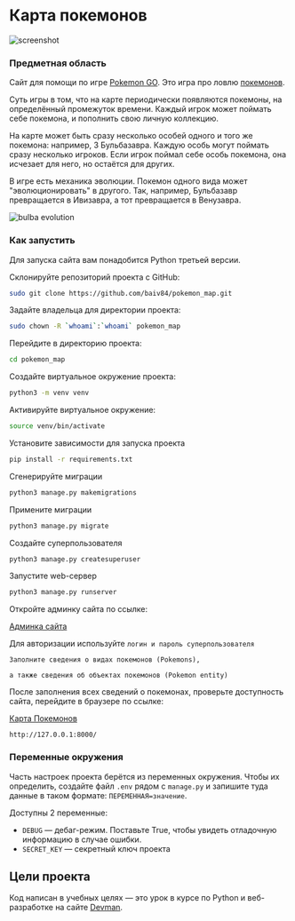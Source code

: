 # Карта покемонов

![screenshot](https://dvmn.org/filer/canonical/1563275070/172/)

### Предметная область

Сайт для помощи по игре [Pokemon GO](https://www.pokemongo.com/en-us/). Это игра про ловлю [покемонов](https://ru.wikipedia.org/wiki/%D0%9F%D0%BE%D0%BA%D0%B5%D0%BC%D0%BE%D0%BD).

Суть игры в том, что на карте периодически появляются покемоны, на определённый промежуток времени. Каждый игрок может поймать себе покемона, и пополнить свою личную коллекцию.

На карте может быть сразу несколько особей одного и того же покемона: например, 3 Бульбазавра. Каждую особь могут поймать сразу несколько игроков. Если игрок поймал себе особь покемона, она исчезает для него, но остаётся для других.

В игре есть механика эволюции. Покемон одного вида может "эволюционировать" в другого. Так, например, Бульбазавр превращается в Ивизавра, а тот превращается в Венузавра.

![bulba evolution](https://dvmn.org/filer/canonical/1562265973/167/)

### Как запустить

Для запуска сайта вам понадобится Python третьей версии.

Склонируйте репозиторий проекта с GitHub: 

```sh
sudo git clone https://github.com/baiv84/pokemon_map.git
```

Задайте владельца для директории проекта:

```sh
sudo chown -R `whoami`:`whoami` pokemon_map
```

Перейдите в директорию проекта:

```sh
cd pokemon_map
```

Создайте виртуальное окружение проекта:

```sh
python3 -m venv venv
```

Активируйте виртуальное окружение:

```sh
source venv/bin/activate
```

Установите зависимости для запуска проекта

```sh
pip install -r requirements.txt
```


Сгенерируйте миграции

```sh
python3 manage.py makemigrations
```

Примените миграции 

```sh
python3 manage.py migrate
```


Создайте суперпользователя

```sh
python3 manage.py createsuperuser
```

Запустите web-сервер

```sh
python3 manage.py runserver
```

Откройте админку сайта по ссылке:

[Админка сайта](http://127.0.0.1:8000/admin/)

Для авторизации используйте `логин и пароль суперпользователя`

`Заполните сведения о видах покемонов (Pokemons),`

`а также сведения об объектах покемонов (Pokemon entity)`

После заполнения всех сведений о покемонах, проверьте доступность сайта, перейдите в браузере по ссылке:

[Карта Покемонов](http://127.0.0.1:8000/)

`http://127.0.0.1:8000/`

### Переменные окружения

Часть настроек проекта берётся из переменных окружения. Чтобы их определить, создайте файл `.env` рядом с `manage.py` и запишите туда данные в таком формате: `ПЕРЕМЕННАЯ=значение`.

Доступны 2 переменные:
- `DEBUG` — дебаг-режим. Поставьте True, чтобы увидеть отладочную информацию в случае ошибки.
- `SECRET_KEY` — секретный ключ проекта

## Цели проекта

Код написан в учебных целях — это урок в курсе по Python и веб-разработке на сайте [Devman](https://dvmn.org).

